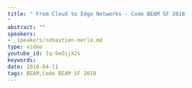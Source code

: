 ```yaml
---
title: " From Cloud to Edge Networks - Code BEAM SF 2018
"
abstract: ""
speakers:
- _speakers/sebastien-merle.md
type: video
youtube_id: Iq-9eOijX2s
keywords: 
date: 2018-04-11
tags: BEAM,Code BEAM SF 2018
---
```

